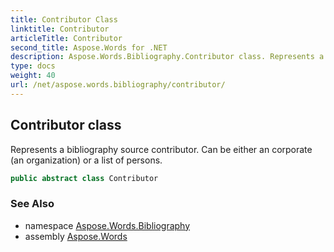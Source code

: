 ```yaml
---
title: Contributor Class
linktitle: Contributor
articleTitle: Contributor
second_title: Aspose.Words for .NET
description: Aspose.Words.Bibliography.Contributor class. Represents a bibliography source contributor. Can be either an corporate an organization or a list of persons in C#.
type: docs
weight: 40
url: /net/aspose.words.bibliography/contributor/
---
```

## Contributor class

Represents a bibliography source contributor. Can be either an corporate (an organization) or a list of persons.

```csharp
public abstract class Contributor
```

### See Also

* namespace [Aspose.Words.Bibliography](../../aspose.words.bibliography/)
* assembly [Aspose.Words](../../)
